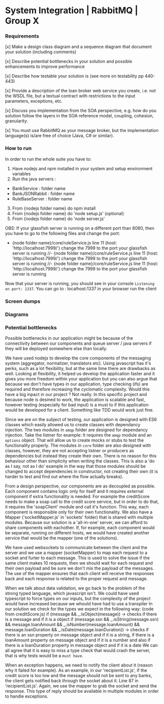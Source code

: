 #  System Integration | RabbitMQ | Group X

### Requirements

[x] Make a design class diagram and a sequence diagram that document your solution (including comments)

[x] Describe potential bottlenecks in your solution and possible enhancements to improve performance

[x] Describe how testable your solution is (see more on testability pp 440-443)

[x] Provide a description of the loan broker web service you create, i.e. not the WSDL file, but a textual contract with restrictions to the input parameters, exceptions, etc.

[x] Discuss you implementation from the SOA perspective, e.g. how do you solution follow the layers in the SOA reference model, coupling, cohesion, granularity.

[x] You must use RabbitMQ as your message broker, but the implementation language(s) is/are free of choice (Java, C# or similar).

### How to run

In order to run the whole suite you have to:
1. Have nodejs and npm installed in your system and setup environment variables
2. Run the java servers :
  - BankService : folder name
  - BankJSONRabbit : folder name
  - RuleBaseServer : folder name
3. From {nodejs folder name} do npm install
4. From {nodejs folder name} do 'node setup.js' (optional)
5. From {nodejs folder name} do 'node server.js'

OBS: If your glassfish server is running on a different port than 8080, then you have to go to the following files and change the port:
  - {node folder name}/core/ruleService.js line 11 (host: 'http://localhost:7999/') change the 7999 to the port your glassfish server is running
  //- {node folder name}/core/ruleService.js line 11 (host: 'http://localhost:7999/') change the 7999 to the port your glassfish server is running
  //- {node folder name}/core/ruleService.js line 11 (host: 'http://localhost:7999/') change the 7999 to the port your glassfish server is running

Now that your server is running, you should see in your console `Listening on port: 1337`. You can go to : localhost:1337 in your browser run the client

### Screen dumps

### Diagrams

### Potential bottlenecks

Possible bottlenecks in our application might be because of the connectivity between our components and queue server / java servers if they will be deployed somewhere else than locally.

We have used nodejs to develop the core components of the messaging system (aggregator, normalizer, translators etc). Using javascript has it's perks, such as
a lot flexibility, but at the same time there are drawbacks as well. Looking at flexibility, it helped us develop the application faster and it gives you more freedom within your application
but you can also argue that because we don't have types in our application, type checking (ifs) are required and therefore increasing the cyclomatic complexity. Would this have a big inpact
in our project ? Not really. In this specific project and because node is desined to work, the application is scalable and fast, however testing (especially for bad input) is a must to if
this application would be developed for a client. Something like TDD would work just fine.

Since we are on the subject of testing, our application is designed with ES6 classes which easily allowed us to create classes with dependancy injection. The two modules in `amqp` folder
are designed for dependancy injection. Take the listner for example: It requires the `amqp` module and an `options` object. That will allow us to create mocks or stubs to test the functionality
properly. The modules in `core` folder are also designed with classes, however, they are not accepting listner or producers as dependencies but instead they create their own. There is no
reason for this behaviour other than simplicity when writing the classes. This is also a 'do as I say, not as I do' example in the way that those modules should be changed to accept dependencies
in constructor, not creating their own (it is harder to test and find out where the flow actually breaks).

From a design perspective, our components are as decoupled as possible. Each component contains logic only for itself and it requires external component if extra functionality is needed. For example
the creditScore needs to make a soap call to the credit score service, but in order to do that, it requires the 'soapClient' module and call it's function. This way, each component is responsible
only for their own functionality. We also have a Mapper ('socketMapper.js' in 'sockets' folder) that is shared with multiple modules. Because our solution is a 'all-in-one' server, we can afford
to share components with eachother. If, for example, each component would be separate, running on different hosts, we would have created another service that would be the mapper (one of the solutions).

We have used websockets to communicate between the client and the server and we use a mapper (socketMapper) to map each request to a socket and furter to each message. This is used to solve the issue
if the same client makes 10 requests, then we should wait for each request and their own payload and be sure we don't mix the payload of the messages. The use of the mapper ensures that each client
will receive the responses back and each response is related to the proper request and message.

When we talk about data validation, we go back to the problem of the strong typed language, which javascript isn't. We could have used typescript to force types on our inputs, but the complexity
of the project would have increased because we whould have had to use a transpiler In our solution we check for the types we expect in the following way:
(code from creditScore.js)
      if (message && _.isObject(message)) -> checks if there is a message and if it is a object
      if (message.ssn && _.isString(message.ssn) && message.loanAmount && _.isNumber(message.loanAmount) && message.loanDuration && _.isDate(message.loanDuration)) -> checks if there is an ssn
        property on message object and if it is a string, if there is a loanAmount property on message object and if it is a number and also if there is a loanDuration property in message object
        and if it is a date
We can all agree that it is easy to miss a type check that would crash the server, that is why tests would be a `must have`.

When an exception happens, we need to notify the client about it (reason why it failed for example). As an example, in our 'recipientList.js', if the credit score is too low and the message should
not be sent to any banks, the client gets notified back through the socket about it. Line 87 in 'recipientList.js'. Again, we use the mapper to grab the socket and send the response. This type of
reply should be available in multiple modules in order to handle exceptions.
